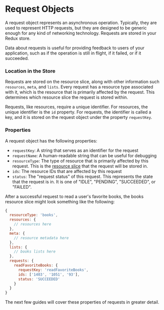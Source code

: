 # Request Objects

A request object represents an asynchronous operation. Typically, they are used to represent
HTTP requests, but they are designed to be generic enough for any kind of networking technology.
Requests are stored in your Redux store.

Data about requests is useful for providing feedback to users of your application,
such as if the operation is still in flight, if it failed, or if it succeeded.

### Location in the Store

Requests are stored on the resource slice, along with other information such `resources`, `meta`, and
`lists`. Every request has a resource type associated with it, which is the resource that is
primarily affected by the request. This determines which resource slice the request is stored within.

Requests, like resources, require a unique identifier. For resources, the unique identifier is
the `id` property. For requests, the identifier is called a key, and it is stored on the request
object under the property `requestKey`.

### Properties

A request object has the following properties:

- `requestKey`: A string that serves as an identifier for the request
- `requestName`: A human-readable string that can be useful for debugging
- `resourceType`: The type of resource that is primarily affected by this request. This is
  the [resource slice](../resources/resource-reducers.md) that the request will be stored in.
- `ids`: The resource IDs that are affected by this request
- `status`: The "request status" of this request. This represents the state that the
  request is in. It is one of "IDLE", "PENDING", "SUCCEEDED", or "FAILED".

After a successful request to read a user's favorite books, the books resource slice might look
something like the following:

```js
{
  resourceType: 'books',
  resources: {
    // resources here
  },
  meta: {
    // resource metadata here
  },
  lists: {
    // books lists here
  },
  requests: {
    readFavoriteBooks: {
      requestKey: 'readFavoriteBooks',
      ids: ['1403', '1051', '93'],
      status: 'SUCCEEDED'
    }
  }
}
```

The next few guides will cover these properties of requests in greater detail.

